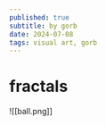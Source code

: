 ```yaml
---
published: true
subtitle: by gorb
date: 2024-07-08
tags: visual art, gorb
---
```


# fractals
![[ball.png]]

